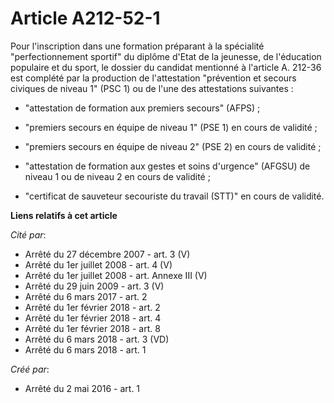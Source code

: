 # Article A212-52-1

Pour l'inscription dans une formation préparant à la spécialité "perfectionnement sportif" du diplôme d'Etat de la jeunesse,
de l'éducation populaire et du sport, le dossier du candidat mentionné à l'article A. 212-36 est complété par la production
de l'attestation "prévention et secours civiques de niveau 1" (PSC 1) ou de l'une des attestations suivantes :

- "attestation de formation aux premiers secours" (AFPS) ;

- "premiers secours en équipe de niveau 1" (PSE 1) en cours de validité ;

- "premiers secours en équipe de niveau 2" (PSE 2) en cours de validité ;

- "attestation de formation aux gestes et soins d'urgence" (AFGSU) de niveau 1 ou de niveau 2 en cours de validité ;

- "certificat de sauveteur secouriste du travail (STT)" en cours de validité.

**Liens relatifs à cet article**

_Cité par_:

  - Arrêté du 27 décembre 2007 - art. 3 (V)
  - Arrêté du 1er juillet 2008 - art. 4 (V)
  - Arrêté du 1er juillet 2008 - art. Annexe III (V)
  - Arrêté du 29 juin 2009 - art. 3 (V)
  - Arrêté du 6 mars 2017 - art. 2
  - Arrêté du 1er février 2018 - art. 2
  - Arrêté du 1er février 2018 - art. 4
  - Arrêté du 1er février 2018 - art. 8
  - Arrêté du 6 mars 2018 - art. 3 (VD)
  - Arrêté du 6 mars 2018 - art. 1

_Créé par_:

  - Arrêté du 2 mai 2016 - art. 1
